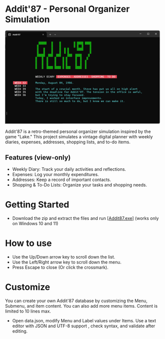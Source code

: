 # Addit'87 - Personal Organizer Simulation

![Addit'87 interface](addit87.png)

Addit'87 is a retro-themed personal organizer simulation inspired by the game "Lake." This project simulates a vintage digital planner with weekly diaries, expenses, addresses, shopping lists, and to-do items.

## Features (view-only)
 - Weekly Diary: Track your daily activities and reflections.
 - Expenses: Log your monthly expenditures.
 - Addresses: Keep a record of important contacts.
 - Shopping & To-Do Lists: Organize your tasks and shopping needs.

# Getting Started

- Download the zip and extract the files and run [[Addit87.exe](https://github.com/mvanetten/AddIt87/archive/refs/heads/main.zip)] (works only on Windows 10 and 11)

# How to use 
- Use the Up/Down arrow key to scroll down the list.
- Use the Left/Right arrow key to scroll down the menu.
- Press Escape to close (Or click the crossmark).

# Customize
You can create your own Addit'87 database by customizing the Menu, Submenu, and item content. You can also add more menu items. Content is limited to 10 lines max.
- Open data.json, modify Menu and Label values under Items. Use a text editor with JSON and UTF-8 support , check syntax, and validate after editing.
